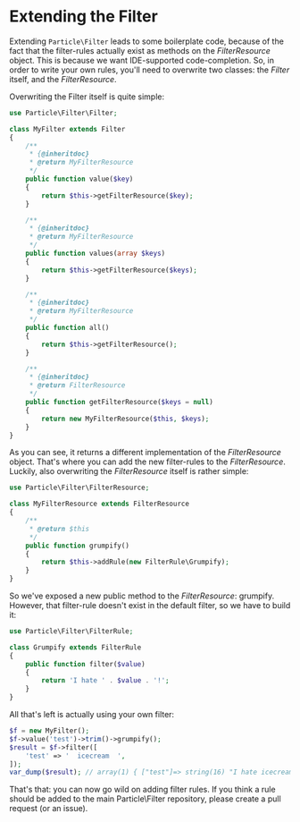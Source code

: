 # Extending the Filter

Extending `Particle\Filter` leads to some boilerplate code, because of the fact that the filter-rules actually exist
as methods on the *FilterResource* object. This is because we want IDE-supported code-completion. So, in order to
write your own rules, you'll need to overwrite two classes: the *Filter* itself, and the *FilterResource*.

Overwriting the Filter itself is quite simple:

```php
use Particle\Filter\Filter;

class MyFilter extends Filter
{
    /**
     * {@inheritdoc}
     * @return MyFilterResource
     */
    public function value($key)
    {
        return $this->getFilterResource($key);
    }

    /**
     * {@inheritdoc}
     * @return MyFilterResource
     */
    public function values(array $keys)
    {
        return $this->getFilterResource($keys);
    }

    /**
     * {@inheritdoc}
     * @return MyFilterResource
     */
    public function all()
    {
        return $this->getFilterResource();
    }

    /**
     * {@inheritdoc}
     * @return FilterResource
     */
    public function getFilterResource($keys = null)
    {
        return new MyFilterResource($this, $keys);
    }
}
```

As you can see, it returns a different implementation of the *FilterResource* object. That's where you can add
the new filter-rules to the *FilterResource*. Luckily, also overwriting the *FilterResource* itself is rather simple:

```php
use Particle\Filter\FilterResource;

class MyFilterResource extends FilterResource
{
    /**
     * @return $this
     */
    public function grumpify()
    {
        return $this->addRule(new FilterRule\Grumpify);
    }
}
```

So we've exposed a new public method to the *FilterResource*: grumpify. However, that filter-rule doesn't exist
in the default filter, so we have to build it:

```php
use Particle\Filter\FilterRule;

class Grumpify extends FilterRule
{
    public function filter($value)
    {
        return 'I hate ' . $value . '!';
    }
}
```

All that's left is actually using your own filter:

```php
$f = new MyFilter();
$f->value('test')->trim()->grumpify();
$result = $f->filter([
    'test' => '  icecream  ',
]);
var_dump($result); // array(1) { ["test"]=> string(16) "I hate icecream!" }
```

That's that: you can now go wild on adding filter rules. If you think a rule should be added to the main
Particle\Filter repository, please create a pull request (or an issue).
